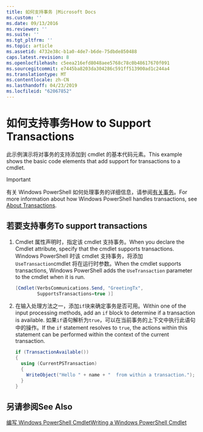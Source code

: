 ```yaml
---
title: 如何支持事务 |Microsoft Docs
ms.custom: ''
ms.date: 09/13/2016
ms.reviewer: ''
ms.suite: ''
ms.tgt_pltfrm: ''
ms.topic: article
ms.assetid: 4732e38c-b1a0-4de7-b6de-75dbde850488
caps.latest.revision: 8
ms.openlocfilehash: c5eea216efd8048aee5768c78c0b48617670f091
ms.sourcegitcommit: e7445ba8203da304286c591ff513900ad1c244a4
ms.translationtype: MT
ms.contentlocale: zh-CN
ms.lasthandoff: 04/23/2019
ms.locfileid: "62067852"
---
```

# <a name="how-to-support-transactions"></a><span data-ttu-id="b6d5a-102">如何支持事务</span><span class="sxs-lookup"><span data-stu-id="b6d5a-102">How to Support Transactions</span></span>

<span data-ttu-id="b6d5a-103">此示例演示将对事务的支持添加到 cmdlet 的基本代码元素。</span><span class="sxs-lookup"><span data-stu-id="b6d5a-103">This example shows the basic code elements that add support for transactions to a cmdlet.</span></span>

> [!IMPORTANT]
> <span data-ttu-id="b6d5a-104">有关 Windows PowerShell 如何处理事务的详细信息，请参阅[有关事务][about_Transactions]。</span><span class="sxs-lookup"><span data-stu-id="b6d5a-104">For more information about how Windows PowerShell handles transactions, see [About Transactions][about_Transactions].</span></span>

## <a name="to-support-transactions"></a><span data-ttu-id="b6d5a-105">若要支持事务</span><span class="sxs-lookup"><span data-stu-id="b6d5a-105">To support transactions</span></span>

1. <span data-ttu-id="b6d5a-106">Cmdlet 属性声明时，指定该 cmdlet 支持事务。</span><span class="sxs-lookup"><span data-stu-id="b6d5a-106">When you declare the Cmdlet attribute, specify that the cmdlet supports transactions.</span></span>
   <span data-ttu-id="b6d5a-107">Windows PowerShell 时该 cmdlet 支持事务，将添加`UseTransaction`cmdlet 将在运行时参数。</span><span class="sxs-lookup"><span data-stu-id="b6d5a-107">When the cmdlet supports transactions, Windows PowerShell adds the `UseTransaction` parameter to the cmdlet when it is run.</span></span>

    ```csharp
    [Cmdlet(VerbsCommunications.Send, "GreetingTx",
            SupportsTransactions=true )]
    ```

2. <span data-ttu-id="b6d5a-108">在输入处理方法之一，添加`if`块来确定事务是否可用。</span><span class="sxs-lookup"><span data-stu-id="b6d5a-108">Within one of the input processing methods, add an `if` block to determine if a transaction is available.</span></span>
   <span data-ttu-id="b6d5a-109">如果`if`语句解析为`true`，可以在当前事务的上下文中执行此语句中的操作。</span><span class="sxs-lookup"><span data-stu-id="b6d5a-109">If the `if` statement resolves to `true`, the actions within this statement can be performed within the context of the current transaction.</span></span>

    ```csharp
    if (TransactionAvailable())
    {
      using (CurrentPSTransaction)
      {
        WriteObject("Hello " + name + "  from within a transaction.");
      }
    }
    ```

## <a name="see-also"></a><span data-ttu-id="b6d5a-110">另请参阅</span><span class="sxs-lookup"><span data-stu-id="b6d5a-110">See Also</span></span>

[<span data-ttu-id="b6d5a-111">编写 Windows PowerShell Cmdlet</span><span class="sxs-lookup"><span data-stu-id="b6d5a-111">Writing a Windows PowerShell Cmdlet</span></span>](./writing-a-windows-powershell-cmdlet.md)

<!-- External URLs -->

[about_Transactions]: /powershell/module/Microsoft.PowerShell.Core/About/about_Transactions
